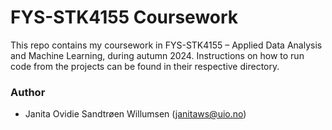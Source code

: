 # FYS-STK4155 Coursework

This repo contains my coursework in FYS-STK4155 – Applied Data Analysis and Machine Learning, during autumn 2024. Instructions on how to run code from the projects can be found in their respective directory.

### Author
- Janita Ovidie Sandtrøen Willumsen (janitaws@uio.no)

